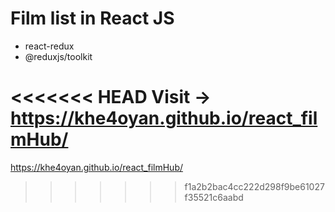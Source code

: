 # Film list in React JS

- react-redux
- @reduxjs/toolkit

<<<<<<< HEAD
Visit -> https://khe4oyan.github.io/react_filmHub/
=======
https://khe4oyan.github.io/react_filmHub/
>>>>>>> f1a2b2bac4cc222d298f9be61027f35521c6aabd

